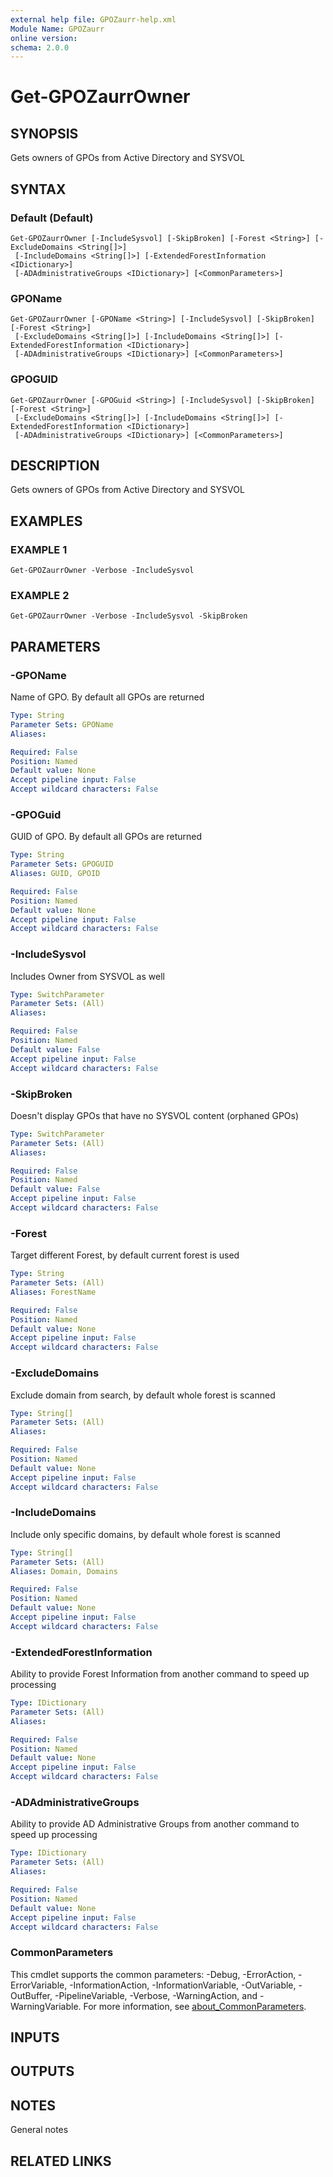 ```yaml
---
external help file: GPOZaurr-help.xml
Module Name: GPOZaurr
online version:
schema: 2.0.0
---
```


# Get-GPOZaurrOwner

## SYNOPSIS
Gets owners of GPOs from Active Directory and SYSVOL

## SYNTAX

### Default (Default)
```
Get-GPOZaurrOwner [-IncludeSysvol] [-SkipBroken] [-Forest <String>] [-ExcludeDomains <String[]>]
 [-IncludeDomains <String[]>] [-ExtendedForestInformation <IDictionary>]
 [-ADAdministrativeGroups <IDictionary>] [<CommonParameters>]
```

### GPOName
```
Get-GPOZaurrOwner [-GPOName <String>] [-IncludeSysvol] [-SkipBroken] [-Forest <String>]
 [-ExcludeDomains <String[]>] [-IncludeDomains <String[]>] [-ExtendedForestInformation <IDictionary>]
 [-ADAdministrativeGroups <IDictionary>] [<CommonParameters>]
```

### GPOGUID
```
Get-GPOZaurrOwner [-GPOGuid <String>] [-IncludeSysvol] [-SkipBroken] [-Forest <String>]
 [-ExcludeDomains <String[]>] [-IncludeDomains <String[]>] [-ExtendedForestInformation <IDictionary>]
 [-ADAdministrativeGroups <IDictionary>] [<CommonParameters>]
```

## DESCRIPTION
Gets owners of GPOs from Active Directory and SYSVOL

## EXAMPLES

### EXAMPLE 1
```
Get-GPOZaurrOwner -Verbose -IncludeSysvol
```

### EXAMPLE 2
```
Get-GPOZaurrOwner -Verbose -IncludeSysvol -SkipBroken
```

## PARAMETERS

### -GPOName
Name of GPO.
By default all GPOs are returned

```yaml
Type: String
Parameter Sets: GPOName
Aliases:

Required: False
Position: Named
Default value: None
Accept pipeline input: False
Accept wildcard characters: False
```

### -GPOGuid
GUID of GPO.
By default all GPOs are returned

```yaml
Type: String
Parameter Sets: GPOGUID
Aliases: GUID, GPOID

Required: False
Position: Named
Default value: None
Accept pipeline input: False
Accept wildcard characters: False
```

### -IncludeSysvol
Includes Owner from SYSVOL as well

```yaml
Type: SwitchParameter
Parameter Sets: (All)
Aliases:

Required: False
Position: Named
Default value: False
Accept pipeline input: False
Accept wildcard characters: False
```

### -SkipBroken
Doesn't display GPOs that have no SYSVOL content (orphaned GPOs)

```yaml
Type: SwitchParameter
Parameter Sets: (All)
Aliases:

Required: False
Position: Named
Default value: False
Accept pipeline input: False
Accept wildcard characters: False
```

### -Forest
Target different Forest, by default current forest is used

```yaml
Type: String
Parameter Sets: (All)
Aliases: ForestName

Required: False
Position: Named
Default value: None
Accept pipeline input: False
Accept wildcard characters: False
```

### -ExcludeDomains
Exclude domain from search, by default whole forest is scanned

```yaml
Type: String[]
Parameter Sets: (All)
Aliases:

Required: False
Position: Named
Default value: None
Accept pipeline input: False
Accept wildcard characters: False
```

### -IncludeDomains
Include only specific domains, by default whole forest is scanned

```yaml
Type: String[]
Parameter Sets: (All)
Aliases: Domain, Domains

Required: False
Position: Named
Default value: None
Accept pipeline input: False
Accept wildcard characters: False
```

### -ExtendedForestInformation
Ability to provide Forest Information from another command to speed up processing

```yaml
Type: IDictionary
Parameter Sets: (All)
Aliases:

Required: False
Position: Named
Default value: None
Accept pipeline input: False
Accept wildcard characters: False
```

### -ADAdministrativeGroups
Ability to provide AD Administrative Groups from another command to speed up processing

```yaml
Type: IDictionary
Parameter Sets: (All)
Aliases:

Required: False
Position: Named
Default value: None
Accept pipeline input: False
Accept wildcard characters: False
```

### CommonParameters
This cmdlet supports the common parameters: -Debug, -ErrorAction, -ErrorVariable, -InformationAction, -InformationVariable, -OutVariable, -OutBuffer, -PipelineVariable, -Verbose, -WarningAction, and -WarningVariable. For more information, see [about_CommonParameters](http://go.microsoft.com/fwlink/?LinkID=113216).

## INPUTS

## OUTPUTS

## NOTES
General notes

## RELATED LINKS
